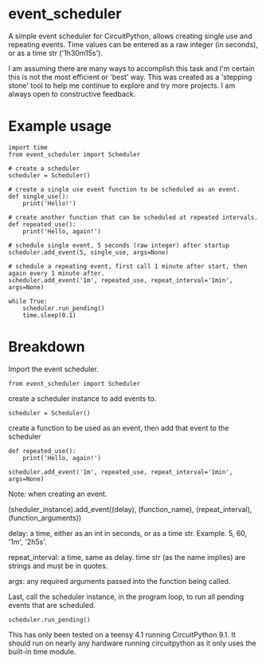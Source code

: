 # event_scheduler
A simple event scheduler for CircuitPython, allows creating single use and repeating events. Time values can be entered as a raw integer (in seconds), or as a time str ('1h30m15s').

I am assuming there are many ways to accomplish this task and I'm certain this is not the most efficient or 'best' way. This was created as a 'stepping stone' tool to help me continue to explore and try more projects. I am always open to constructive feedback.

# Example usage

```
import time
from event_scheduler import Scheduler

# create a scheduler
scheduler = Scheduler()

# create a single use event function to be scheduled as an event.
def single_use():
    print('Hello!')

# create another function that can be scheduled at repeated intervals.
def repeated_use():
    print('Hello, again!')

# schedule single event, 5 seconds (raw integer) after startup
scheduler.add_event(5, single_use, args=None)

# schedule a repeating event, first call 1 minute after start, then again every 1 minute after.
scheduler.add_event('1m', repeated_use, repeat_interval='1min', args=None)

while True:
    scheduler.run_pending()
    time.sleep(0.1)

```

# Breakdown

Import the event scheduler.
```
from event_scheduler import Scheduler
```

create a scheduler instance to add events to.
```
scheduler = Scheduler()
```
create a function to be used as an event, then add that event to the scheduler
```
def repeated_use():
    print('Hello, again!')

scheduler.add_event('1m', repeated_use, repeat_interval='1min', args=None)
```
Note: when creating an event.

(sheduler_instance).add_event((delay), (function_name), (repeat_interval), (function_arguments))

delay: a time, either as an int in seconds, or as a time str. Example. 5, 60, '1m', '2h5s'.

repeat_interval: a time, same as delay. time str (as the name implies) are strings and must be in quotes.

args: any required arguments passed into the function being called.

Last, call the scheduler instance, in the program loop, to run all pending events that are scheduled.
```
scheduler.run_pending()
```


This has only been tested on a teensy 4.1 running CircuitPython 9.1. It should run on nearly any hardware running circuitpython as it only uses the built-in time module.
